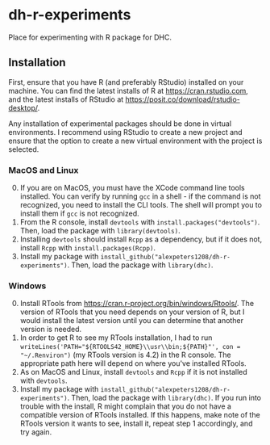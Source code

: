 # dh-r-experiments
Place for experimenting with R package for DHC.

## Installation

First, ensure that you have R (and preferably RStudio) installed on your machine. You can find the latest installs of R at https://cran.rstudio.com,
and the latest installs of RStudio at https://posit.co/download/rstudio-desktop/.

Any installation of experimental packages should be done in virtual environments. I recommend using RStudio to create a new project and ensure that the
option to create a new virtual environment with the project is selected.

### MacOS and Linux

0. If you are on MacOS, you must have the XCode command line tools installed. You can verify by running `gcc` in a shell - if the command is not recognized,
you need to install the CLI tools. The shell will prompt you to install them if `gcc` is not recognized.
1. From the R console, install `devtools` with `install.packages("devtools")`. Then, load the package with `library(devtools)`.
2. Installing `devtools` should install `Rcpp` as a dependency, but if it does not, install `Rcpp` with `install.packages(Rcpp)`.
3. Install my package with `install_github("alexpeters1208/dh-r-experiments")`. Then, load the package with `library(dhc)`.

### Windows

0. Install RTools from https://cran.r-project.org/bin/windows/Rtools/. The version of RTools that you need depends on your version of R, but I would
install the latest version until you can determine that another version is needed.
1. In order to get R to see my RTools installation, I had to run `writeLines('PATH="${RTOOLS42_HOME}\\usr\\bin;${PATH}"', con = "~/.Renviron")`
(my RTools version is 4.2) in the R console. The appropriate path here will depend on where you've installed RTools.
2. As on MacOS and Linux, install `devtools` and `Rcpp` if it is not installed with `devtools`.
3. Install my package with `install_github("alexpeters1208/dh-r-experiments")`. Then, load the package with `library(dhc)`. If you run into trouble with
the install, R might complain that you do not have a compatible version of RTools installed. If this happens, make note of the RTools version it wants to see,
install it, repeat step 1 accordingly, and try again.
